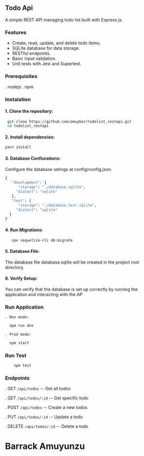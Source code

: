 ## Todo Api

A simple REST API managing todo list built with Express js.

### Features

- Create, read, update, and delete todo items.
- SQLite database for data storage.
- RESTful endpoints.
- Basic input validation.
- Unit tests with Jest and Supertest.

### Prerequisites
. nodejs
. npm

### Instalation

#### 1. Clone the repository:

```bash
 git clone https://github.com/amuybar/todolist_restapi.git
 cd todolist_restapi
 ```
#### 2. Install dependencies:

``` bash
yarn install
```
#### 3. Database Confiurations:

Configure the database setings at config/config.json.

 ```bash
 {
    "development": {
       "storage": "./database.sqlite",
      "dialect": "sqlite"
    },
    "test": {
       "storage": "./database.test.sqlite",
      "dialect": "sqlite"
   }
 }

```
#### 4. Run Migrations:
```bash
   npx sequelize-cli db:migrate

```
#### 5. Database File:
 The database file database.sqlite will be created in the project root directory.

#### 6. Verify Setup:
 You can verify that the database is set up correctly by running the application and interacting with the AP

### Run Application

`. Dev mode: `

```bash
  npm run dev
  ```
`. Prod mode: `

```bash
  npm start
```

### Run Test
 ```bash
     npm test
```

### Endpoints

. GET    `/api/todos`      -- Get all todos

. GET    `/api/todos/:id`  -- Get specific todo

. POST   `/api/todos`      -- Create a new todos

. PUT    `/api/todos/:id`  -- Update a todo

. DELETE `/api/todos/:id`  -- Delete a todo






# Barrack Amuyunzu

